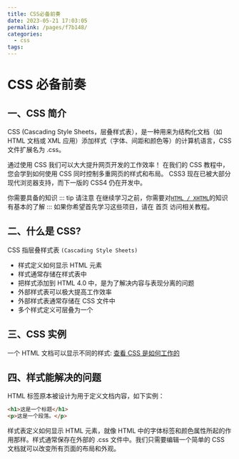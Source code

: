 ```yaml
---
title: CSS必备前奏
date: 2023-05-21 17:03:05
permalink: /pages/f7b148/
categories:
  - css
tags:
---
```


# CSS 必备前奏

## 一、CSS 简介

CSS (Cascading Style Sheets，层叠样式表），是一种用来为结构化文档（如 HTML 文档或 XML 应用）添加样式（字体、间距和颜色等）的计算机语言，CSS 文件扩展名为 .css。

通过使用 CSS 我们可以大大提升网页开发的工作效率！
在我们的 CSS 教程中，您会学到如何使用 CSS 同时控制多重网页的样式和布局。
CSS3 现在已被大部分现代浏览器支持，而下一版的 CSS4 仍在开发中。

你需要具备的知识
::: tip 请注意
在继续学习之前，你需要对[`HTML / XHTML`](/html/)的知识有基本的了解
:::
如果你希望首先学习这些项目，请在 首页 访问相关教程。

## 二、什么是 CSS?

CSS 指层叠样式表 `(Cascading Style Sheets)`

- 样式定义如何显示 HTML 元素
- 样式通常存储在样式表中
- 把样式添加到 HTML 4.0 中，是为了解决内容与表现分离的问题
- 外部样式表可以极大提高工作效率
- 外部样式表通常存储在 CSS 文件中
- 多个样式定义可层叠为一个

## 三、CSS 实例

一个 HTML 文档可以显示不同的样式: [查看 CSS 是如何工作的](https://www.runoob.com/try/demo_source/demo_default.htm)

## 四、样式能解决的问题

HTML 标签原本被设计为用于定义文档内容，如下实例：

```html
<h1>这是一个标题</h1>
<p>这是一个段落。</p>
```

样式表定义如何显示 HTML 元素，就像 HTML 中的字体标签和颜色属性所起的作用那样。样式通常保存在外部的 .css 文件中。我们只需要编辑一个简单的 CSS 文档就可以改变所有页面的布局和外观。
